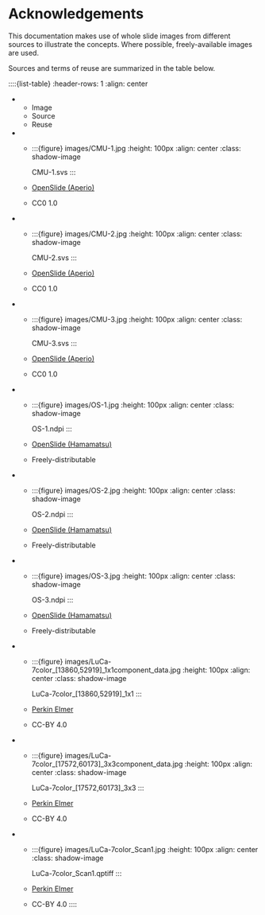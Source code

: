 # Acknowledgements

This documentation makes use of whole slide images from different sources to illustrate the concepts.
Where possible, freely-available images are used.

Sources and terms of reuse are summarized in the table below.

::::{list-table}
:header-rows: 1
:align: center

* - Image
  - Source
  - Reuse
* - :::{figure} images/CMU-1.jpg
    :height: 100px
    :align: center
    :class: shadow-image

    CMU-1.svs
    :::

  - [OpenSlide (Aperio)](http://openslide.cs.cmu.edu/download/openslide-testdata/Aperio/)
  - CC0 1.0
* - :::{figure} images/CMU-2.jpg
    :height: 100px
    :align: center
    :class: shadow-image

    CMU-2.svs
    :::

  - [OpenSlide (Aperio)](http://openslide.cs.cmu.edu/download/openslide-testdata/Aperio/)
  - CC0 1.0
* - :::{figure} images/CMU-3.jpg
    :height: 100px
    :align: center
    :class: shadow-image

    CMU-3.svs
    :::

  - [OpenSlide (Aperio)](http://openslide.cs.cmu.edu/download/openslide-testdata/Aperio/)
  - CC0 1.0
* - :::{figure} images/OS-1.jpg
    :height: 100px
    :align: center
    :class: shadow-image

    OS-1.ndpi
    :::

  - [OpenSlide (Hamamatsu)](http://openslide.cs.cmu.edu/download/openslide-testdata/Hamamatsu/)
  - Freely-distributable
* - :::{figure} images/OS-2.jpg
    :height: 100px
    :align: center
    :class: shadow-image

    OS-2.ndpi
    :::

  - [OpenSlide (Hamamatsu)](http://openslide.cs.cmu.edu/download/openslide-testdata/Hamamatsu/)
  - Freely-distributable
* - :::{figure} images/OS-3.jpg
    :height: 100px
    :align: center
    :class: shadow-image

    OS-3.ndpi
    :::

  - [OpenSlide (Hamamatsu)](http://openslide.cs.cmu.edu/download/openslide-testdata/Hamamatsu/)
  - Freely-distributable
* - :::{figure} images/LuCa-7color_[13860,52919]_1x1component_data.jpg
    :height: 100px
    :align: center
    :class: shadow-image

    LuCa-7color_[13860,52919]_1x1
    :::

  - [Perkin Elmer](https://downloads.openmicroscopy.org/images/Vectra-QPTIFF/perkinelmer/)
  - CC-BY 4.0
* - :::{figure} images/LuCa-7color_[17572,60173]_3x3component_data.jpg
    :height: 100px
    :align: center
    :class: shadow-image

    LuCa-7color_[17572,60173]_3x3
    :::

  - [Perkin Elmer](https://downloads.openmicroscopy.org/images/Vectra-QPTIFF/perkinelmer/)
  - CC-BY 4.0
* - :::{figure} images/LuCa-7color_Scan1.jpg
    :height: 100px
    :align: center
    :class: shadow-image

    LuCa-7color_Scan1.qptiff
    :::

  - [Perkin Elmer](https://downloads.openmicroscopy.org/images/Vectra-QPTIFF/perkinelmer/)
  - CC-BY 4.0
::::
